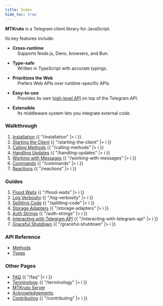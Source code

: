 ```yaml
---
title: Index
hide_toc: true
---
```


**MTKruto** is a Telegram client library for JavaScript.

Its key features include:

- **Cross-runtime**\
  &nbsp;&nbsp;&nbsp;&nbsp;Supports Node.js, Deno, browsers, and Bun.

- **Type-safe**\
  &nbsp;&nbsp;&nbsp;&nbsp;Written in TypeScript with accurate typings.

- **Prioritizes the Web**\
  &nbsp;&nbsp;&nbsp;&nbsp;Prefers Web APIs over runtime-specific APIs.

- **Easy-to-use**\
  &nbsp;&nbsp;&nbsp;&nbsp;Provides its own [high-level API](#api-reference) on
  top of the Telegram API.

- **Extensible**\
  &nbsp;&nbsp;&nbsp;&nbsp;Its middleware system lets you integrate external
  code.

### Walkthrough

1. [Installation](/installation) {{ "/installation" |> i }}
2. [Starting the Client](/starting-the-client) {{ "/starting-the-client" |> i }}
3. [Calling Methods](/calling-methods) {{ "/calling-methods" |> i }}
4. [Handling Updates](/handling-updates) {{ "/handling-updates" |> i }}
5. [Working with Messages](/working-with-messages) {{ "/working-with-messages"
   |> i }}
6. [Commands](/commands) {{ "/commands" |> i }}
7. [Reactions](/reactions) {{ "/reactions" |> i }}

### Guides

1. [Flood Waits](/flood-waits) {{ "/flood-waits" |> i }}
2. [Log Verbosity](/log-verbosity) {{ "/log-verbosity" |> i }}
3. [Splitting Code](/splitting-code) {{ "/splitting-code" |> i }}
4. [Storage Adapters](/storage-adapters) {{ "/storage-adapters" |> i }}
5. [Auth Strings](/auth-strings) {{ "/auth-strings" |> i }}
6. [Interacting with Telegram API](/interacting-with-telegram-api) {{
   "/interacting-with-telegram-api" |> i }}
7. [Graceful Shutdown](/graceful-shutdown) {{ "/graceful-shutdown" |> i }}

### API Reference

- [Methods](/methods)
- [Types](/types)

### Other Pages

- [FAQ](/faq) {{ "/faq" |> i }}
- [Terminology](/terminology) {{ "/terminology" |> i }}
- [MTKruto Server](/server)
- [Acknowledgements](/acknowledgements)
- [Contributing](/contributing) {{ "/contributing" |> i }}
